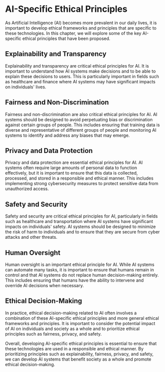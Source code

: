 AI-Specific Ethical Principles
============================================================================

As Artificial Intelligence (AI) becomes more prevalent in our daily lives, it is important to develop ethical frameworks and principles that are specific to these technologies. In this chapter, we will explore some of the key AI-specific ethical principles that have been proposed.

Explainability and Transparency
-------------------------------

Explainability and transparency are critical ethical principles for AI. It is important to understand how AI systems make decisions and to be able to explain these decisions to users. This is particularly important in fields such as healthcare and finance where AI systems may have significant impacts on individuals' lives.

Fairness and Non-Discrimination
-------------------------------

Fairness and non-discrimination are also critical ethical principles for AI. AI systems should be designed to avoid perpetuating bias or discrimination against certain groups of people. This includes ensuring that training data is diverse and representative of different groups of people and monitoring AI systems to identify and address any biases that may emerge.

Privacy and Data Protection
---------------------------

Privacy and data protection are essential ethical principles for AI. AI systems often require large amounts of personal data to function effectively, but it is important to ensure that this data is collected, processed, and stored in a responsible and ethical manner. This includes implementing strong cybersecurity measures to protect sensitive data from unauthorized access.

Safety and Security
-------------------

Safety and security are critical ethical principles for AI, particularly in fields such as healthcare and transportation where AI systems have significant impacts on individuals' safety. AI systems should be designed to minimize the risk of harm to individuals and to ensure that they are secure from cyber attacks and other threats.

Human Oversight
---------------

Human oversight is an important ethical principle for AI. While AI systems can automate many tasks, it is important to ensure that humans remain in control and that AI systems do not replace human decision-making entirely. This includes ensuring that humans have the ability to intervene and override AI decisions when necessary.

Ethical Decision-Making
-----------------------

In practice, ethical decision-making related to AI often involves a combination of these AI-specific ethical principles and more general ethical frameworks and principles. It is important to consider the potential impact of AI on individuals and society as a whole and to prioritize ethical principles such as fairness, privacy, and safety.

Overall, developing AI-specific ethical principles is essential to ensure that these technologies are used in a responsible and ethical manner. By prioritizing principles such as explainability, fairness, privacy, and safety, we can develop AI systems that benefit society as a whole and promote ethical decision-making.
